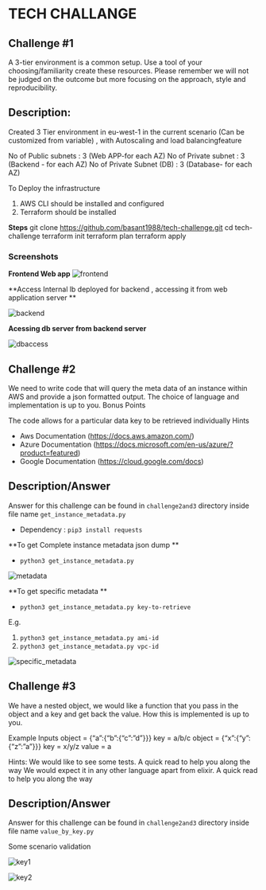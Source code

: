 # TECH CHALLANGE

## Challenge #1

A 3-tier environment is a common setup. Use a tool of your choosing/familiarity create these resources. Please remember we will not be judged on the outcome but more focusing on the approach, style and reproducibility.


## Description:

Created 3 Tier environment in eu-west-1 in the current scenario (Can be customized from variable) , with Autoscaling and load balancingfeature

No of Public subnets        : 3 (Web APP-for each AZ)
No of Private subnet        : 3 (Backend - for each AZ)
No of Private Subnet (DB)   : 3 (Database- for each AZ)


To Deploy the infrastructure

1. AWS CLI should be installed and configured
2. Terraform should be installed

**Steps**
git clone https://github.com/basant1988/tech-challenge.git
cd tech-challenge
terraform init
terraform plan
terraform apply

### Screenshots

**Frontend Web app**
![frontend](https://user-images.githubusercontent.com/4091250/124016649-840af600-da03-11eb-967f-2bf549e5c3cc.PNG)

**Access Internal lb deployed for backend , accessing it from web application server **

![backend](https://user-images.githubusercontent.com/4091250/124016805-a6047880-da03-11eb-96a7-e80dc34e683d.PNG)

**Acessing db server from backend server**

![dbaccess](https://user-images.githubusercontent.com/4091250/124017225-1a3f1c00-da04-11eb-9182-9457d5253c53.PNG)


## Challenge #2

We need to write code that will query the meta data of an instance within AWS and provide a json formatted output. The choice of language and implementation is up to you.
Bonus Points

The code allows for a particular data key to be retrieved individually
Hints
* Aws Documentation (https://docs.aws.amazon.com/)
* Azure Documentation (https://docs.microsoft.com/en-us/azure/?product=featured)
* Google Documentation (https://cloud.google.com/docs)

## Description/Answer

Answer for this challenge can be found in `challenge2and3` directory inside file name `get_instance_metadata.py`

* Dependency : `pip3 install requests`

**To get Complete instance metadata json dump **

* `python3 get_instance_metadata.py`

![metadata](https://user-images.githubusercontent.com/4091250/124013689-4062bd00-da00-11eb-849d-5687f855a0b3.PNG)

**To get specific metadata **

* `python3 get_instance_metadata.py key-to-retrieve`

E.g. 
1. `python3 get_instance_metadata.py ami-id`
2. `python3 get_instance_metadata.py vpc-id`

![specific_metadata](https://user-images.githubusercontent.com/4091250/124090924-f109a480-da72-11eb-9601-0068f6e8701c.PNG)


## Challenge #3

We have a nested object, we would like a function that you pass in the object and a key and get back the value. How this is implemented is up to you.

Example Inputs
object = {“a”:{“b”:{“c”:”d”}}}
key = a/b/c
object = {“x”:{“y”:{“z”:”a”}}}
key = x/y/z
value = a

Hints:
We would like to see some tests. A quick read to help you along the way
We would expect it in any other language apart from elixir.
A quick read to help you along the way

## Description/Answer

Answer for this challenge can be found in `challenge2and3` directory inside file name `value_by_key.py`

Some scenario validation

![key1](https://user-images.githubusercontent.com/4091250/124012104-5ff8e600-d9fe-11eb-9991-063bfe5768d7.PNG)

![key2](https://user-images.githubusercontent.com/4091250/124012154-730bb600-d9fe-11eb-8cf3-496cc795fb3e.PNG)

